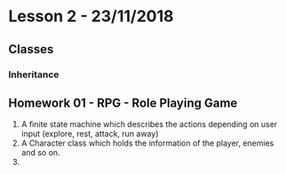 # Lesson 2 - 23/11/2018

## Classes

### Inheritance

## Homework 01 - RPG - Role Playing Game

1. A finite state machine which describes the actions depending on user input (explore, rest, attack, run away)
2. A Character class which holds the information of the player, enemies and so on.
3. 


